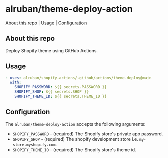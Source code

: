 # alruban/theme-deploy-action

[About this repo](#about-this-repo) | [Usage](#usage) | [Configuration](#configuration)

## About this repo

Deploy Shopify theme using GitHub Actions.

## Usage

```yml
- uses: alruban/shopify-actions/.github/actions/theme-deploy@main
  with:
    SHOPIFY_PASSWORD: ${{ secrets.PASSWORD }}
    SHOPIFY_SHOP: ${{ secrets.SHOP }}
    SHOPIFY_THEME_ID: ${{ secrets.THEME_ID }}
```

## Configuration

The `alruban/theme-deploy-action` accepts the following arguments:

- `SHOPIFY_PASSWORD` - (required) The Shopify store's private app password.
- `SHOPIFY_SHOP` - (required) The shopify development store i.e. `my-store.myshopify.com`.
- `SHOPIFY_THEME_ID` - (required) The Shopify store's theme id.

